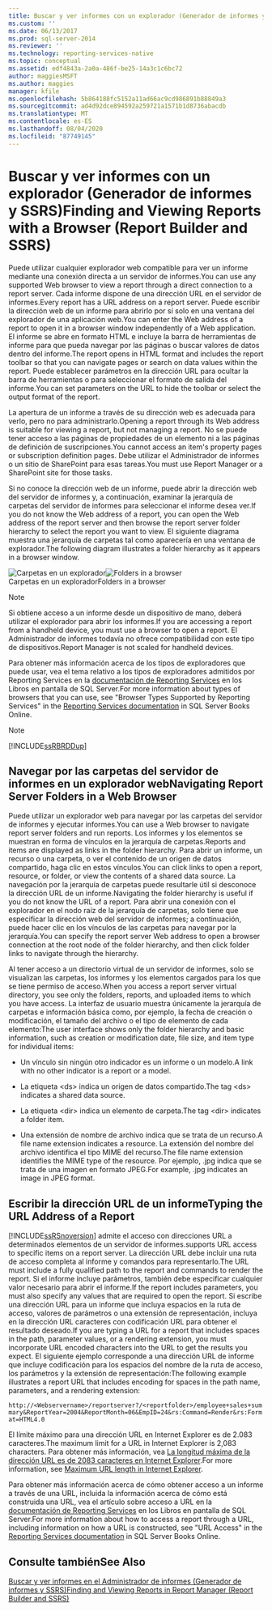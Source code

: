 ```yaml
---
title: Buscar y ver informes con un explorador (Generador de informes y SSRS) | Microsoft Docs
ms.custom: ''
ms.date: 06/13/2017
ms.prod: sql-server-2014
ms.reviewer: ''
ms.technology: reporting-services-native
ms.topic: conceptual
ms.assetid: edf4843a-2a0a-486f-be25-14a3c1c6bc72
author: maggiesMSFT
ms.author: maggies
manager: kfile
ms.openlocfilehash: 5b864188fc5152a11ad66ac9cd986891b88849a3
ms.sourcegitcommit: ad4d92dce894592a259721a1571b1d8736abacdb
ms.translationtype: MT
ms.contentlocale: es-ES
ms.lasthandoff: 08/04/2020
ms.locfileid: "87749145"
---
```

# <a name="finding-and-viewing-reports-with-a-browser-report-builder-and-ssrs"></a><span data-ttu-id="9106a-102">Buscar y ver informes con un explorador (Generador de informes y SSRS)</span><span class="sxs-lookup"><span data-stu-id="9106a-102">Finding and Viewing Reports with a Browser (Report Builder and SSRS)</span></span>
  <span data-ttu-id="9106a-103">Puede utilizar cualquier explorador web compatible para ver un informe mediante una conexión directa a un servidor de informes.</span><span class="sxs-lookup"><span data-stu-id="9106a-103">You can use any supported Web browser to view a report through a direct connection to a report server.</span></span> <span data-ttu-id="9106a-104">Cada informe dispone de una dirección URL en el servidor de informes.</span><span class="sxs-lookup"><span data-stu-id="9106a-104">Every report has a URL address on a report server.</span></span> <span data-ttu-id="9106a-105">Puede escribir la dirección web de un informe para abrirlo por sí solo en una ventana del explorador de una aplicación web.</span><span class="sxs-lookup"><span data-stu-id="9106a-105">You can enter the Web address of a report to open it in a browser window independently of a Web application.</span></span> <span data-ttu-id="9106a-106">El informe se abre en formato HTML e incluye la barra de herramientas de informe para que pueda navegar por las páginas o buscar valores de datos dentro del informe.</span><span class="sxs-lookup"><span data-stu-id="9106a-106">The report opens in HTML format and includes the report toolbar so that you can navigate pages or search on data values within the report.</span></span> <span data-ttu-id="9106a-107">Puede establecer parámetros en la dirección URL para ocultar la barra de herramientas o para seleccionar el formato de salida del informe.</span><span class="sxs-lookup"><span data-stu-id="9106a-107">You can set parameters on the URL to hide the toolbar or select the output format of the report.</span></span>  
  
 <span data-ttu-id="9106a-108">La apertura de un informe a través de su dirección web es adecuada para verlo, pero no para administrarlo.</span><span class="sxs-lookup"><span data-stu-id="9106a-108">Opening a report through its Web address is suitable for viewing a report, but not managing a report.</span></span> <span data-ttu-id="9106a-109">No se puede tener acceso a las páginas de propiedades de un elemento ni a las páginas de definición de suscripciones.</span><span class="sxs-lookup"><span data-stu-id="9106a-109">You cannot access an item's property pages or subscription definition pages.</span></span> <span data-ttu-id="9106a-110">Debe utilizar el Administrador de informes o un sitio de SharePoint para esas tareas.</span><span class="sxs-lookup"><span data-stu-id="9106a-110">You must use Report Manager or a SharePoint site for those tasks.</span></span>  
  
 <span data-ttu-id="9106a-111">Si no conoce la dirección web de un informe, puede abrir la dirección web del servidor de informes y, a continuación, examinar la jerarquía de carpetas del servidor de informes para seleccionar el informe desea ver.</span><span class="sxs-lookup"><span data-stu-id="9106a-111">If you do not know the Web address of a report, you can open the Web address of the report server and then browse the report server folder hierarchy to select the report you want to view.</span></span> <span data-ttu-id="9106a-112">El siguiente diagrama muestra una jerarquía de carpetas tal como aparecería en una ventana de explorador.</span><span class="sxs-lookup"><span data-stu-id="9106a-112">The following diagram illustrates a folder hierarchy as it appears in a browser window.</span></span>  
  
 <span data-ttu-id="9106a-113">![Carpetas en un explorador](../media/rs-browserfolder.GIF "Carpetas en un explorador")</span><span class="sxs-lookup"><span data-stu-id="9106a-113">![Folders in a browser](../media/rs-browserfolder.GIF "Folders in a browser")</span></span>  
<span data-ttu-id="9106a-114">Carpetas en un explorador</span><span class="sxs-lookup"><span data-stu-id="9106a-114">Folders in a browser</span></span>  
  
> [!NOTE]  
>  <span data-ttu-id="9106a-115">Si obtiene acceso a un informe desde un dispositivo de mano, deberá utilizar el explorador para abrir los informes.</span><span class="sxs-lookup"><span data-stu-id="9106a-115">If you are accessing a report from a handheld device, you must use a browser to open a report.</span></span> <span data-ttu-id="9106a-116">El Administrador de informes todavía no ofrece compatibilidad con este tipo de dispositivos.</span><span class="sxs-lookup"><span data-stu-id="9106a-116">Report Manager is not scaled for handheld devices.</span></span>  
  
 <span data-ttu-id="9106a-117">Para obtener más información acerca de los tipos de exploradores que puede usar, vea el tema relativo a los tipos de exploradores admitidos por Reporting Services en la [documentación de Reporting Services](https://go.microsoft.com/fwlink/?linkid=121312) en los Libros en pantalla de SQL Server.</span><span class="sxs-lookup"><span data-stu-id="9106a-117">For more information about types of browsers that you can use, see "Browser Types Supported by Reporting Services" in the [Reporting Services documentation](https://go.microsoft.com/fwlink/?linkid=121312) in SQL Server Books Online.</span></span>  
  
> [!NOTE]  
>  [!INCLUDE[ssRBRDDup](../../includes/ssrbrddup-md.md)]  
  
## <a name="navigating-report-server-folders-in-a-web-browser"></a><span data-ttu-id="9106a-118">Navegar por las carpetas del servidor de informes en un explorador web</span><span class="sxs-lookup"><span data-stu-id="9106a-118">Navigating Report Server Folders in a Web Browser</span></span>  
 <span data-ttu-id="9106a-119">Puede utilizar un explorador web para navegar por las carpetas del servidor de informes y ejecutar informes.</span><span class="sxs-lookup"><span data-stu-id="9106a-119">You can use a Web browser to navigate report server folders and run reports.</span></span> <span data-ttu-id="9106a-120">Los informes y los elementos se muestran en forma de vínculos en la jerarquía de carpetas.</span><span class="sxs-lookup"><span data-stu-id="9106a-120">Reports and items are displayed as links in the folder hierarchy.</span></span> <span data-ttu-id="9106a-121">Para abrir un informe, un recurso o una carpeta, o ver el contenido de un origen de datos compartido, haga clic en estos vínculos.</span><span class="sxs-lookup"><span data-stu-id="9106a-121">You can click links to open a report, resource, or folder, or view the contents of a shared data source.</span></span> <span data-ttu-id="9106a-122">La navegación por la jerarquía de carpetas puede resultarle útil si desconoce la dirección URL de un informe.</span><span class="sxs-lookup"><span data-stu-id="9106a-122">Navigating the folder hierarchy is useful if you do not know the URL of a report.</span></span> <span data-ttu-id="9106a-123">Para abrir una conexión con el explorador en el nodo raíz de la jerarquía de carpetas, solo tiene que especificar la dirección web del servidor de informes; a continuación, puede hacer clic en los vínculos de las carpetas para navegar por la jerarquía.</span><span class="sxs-lookup"><span data-stu-id="9106a-123">You can specify the report server Web address to open a browser connection at the root node of the folder hierarchy, and then click folder links to navigate through the hierarchy.</span></span>  
  
 <span data-ttu-id="9106a-124">Al tener acceso a un directorio virtual de un servidor de informes, solo se visualizan las carpetas, los informes y los elementos cargados para los que se tiene permiso de acceso.</span><span class="sxs-lookup"><span data-stu-id="9106a-124">When you access a report server virtual directory, you see only the folders, reports, and uploaded items to which you have access.</span></span> <span data-ttu-id="9106a-125">La interfaz de usuario muestra únicamente la jerarquía de carpetas e información básica como, por ejemplo, la fecha de creación o modificación, el tamaño del archivo o el tipo de elemento de cada elemento:</span><span class="sxs-lookup"><span data-stu-id="9106a-125">The user interface shows only the folder hierarchy and basic information, such as creation or modification date, file size, and item type for individual items:</span></span>  
  
-   <span data-ttu-id="9106a-126">Un vínculo sin ningún otro indicador es un informe o un modelo.</span><span class="sxs-lookup"><span data-stu-id="9106a-126">A link with no other indicator is a report or a model.</span></span>  
  
-   <span data-ttu-id="9106a-127">La etiqueta \<ds> indica un origen de datos compartido.</span><span class="sxs-lookup"><span data-stu-id="9106a-127">The tag \<ds> indicates a shared data source.</span></span>  
  
-   <span data-ttu-id="9106a-128">La etiqueta \<dir> indica un elemento de carpeta.</span><span class="sxs-lookup"><span data-stu-id="9106a-128">The tag \<dir> indicates a folder item.</span></span>  
  
-   <span data-ttu-id="9106a-129">Una extensión de nombre de archivo indica que se trata de un recurso.</span><span class="sxs-lookup"><span data-stu-id="9106a-129">A file name extension indicates a resource.</span></span> <span data-ttu-id="9106a-130">La extensión del nombre del archivo identifica el tipo MIME del recurso.</span><span class="sxs-lookup"><span data-stu-id="9106a-130">The file name extension identifies the MIME type of the resource.</span></span> <span data-ttu-id="9106a-131">Por ejemplo, .jpg indica que se trata de una imagen en formato JPEG.</span><span class="sxs-lookup"><span data-stu-id="9106a-131">For example, .jpg indicates an image in JPEG format.</span></span>  
  
## <a name="typing-the-url-address-of-a-report"></a><span data-ttu-id="9106a-132">Escribir la dirección URL de un informe</span><span class="sxs-lookup"><span data-stu-id="9106a-132">Typing the URL Address of a Report</span></span>  
 [!INCLUDE[ssRSnoversion](../../includes/ssrsnoversion-md.md)] <span data-ttu-id="9106a-133">admite el acceso con direcciones URL a determinados elementos de un servidor de informes.</span><span class="sxs-lookup"><span data-stu-id="9106a-133">supports URL access to specific items on a report server.</span></span> <span data-ttu-id="9106a-134">La dirección URL debe incluir una ruta de acceso completa al informe y comandos para representarlo.</span><span class="sxs-lookup"><span data-stu-id="9106a-134">The URL must include a fully qualified path to the report and commands to render the report.</span></span> <span data-ttu-id="9106a-135">Si el informe incluye parámetros, también debe especificar cualquier valor necesario para abrir el informe.</span><span class="sxs-lookup"><span data-stu-id="9106a-135">If the report includes parameters, you must also specify any values that are required to open the report.</span></span> <span data-ttu-id="9106a-136">Si escribe una dirección URL para un informe que incluya espacios en la ruta de acceso, valores de parámetros o una extensión de representación, incluya en la dirección URL caracteres con codificación URL para obtener el resultado deseado.</span><span class="sxs-lookup"><span data-stu-id="9106a-136">If you are typing a URL for a report that includes spaces in the path, parameter values, or a rendering extension, you must incorporate URL encoded characters into the URL to get the results you expect.</span></span> <span data-ttu-id="9106a-137">El siguiente ejemplo corresponde a una dirección URL de informe que incluye codificación para los espacios del nombre de la ruta de acceso, los parámetros y la extensión de representación:</span><span class="sxs-lookup"><span data-stu-id="9106a-137">The following example illustrates a report URL that includes encoding for spaces in the path name, parameters, and a rendering extension:</span></span>  
  
 `http://<Webservername>/reportserver?/<reportfolder>/employee+sales+summary&ReportYear=2004&ReportMonth=06&EmpID=24&rs:Command=Render&rs:Format=HTML4.0`  
  
 <span data-ttu-id="9106a-138">El límite máximo para una dirección URL en Internet Explorer es de 2.083 caracteres.</span><span class="sxs-lookup"><span data-stu-id="9106a-138">The maximum limit for a URL in Internet Explorer is 2,083 characters.</span></span> <span data-ttu-id="9106a-139">Para obtener más información, vea [La longitud máxima de la dirección URL es de 2083 caracteres en Internet Explorer](https://support.microsoft.com/kb/208427).</span><span class="sxs-lookup"><span data-stu-id="9106a-139">For more information, see [Maximum URL length in Internet Explorer](https://support.microsoft.com/kb/208427).</span></span>  
  
 <span data-ttu-id="9106a-140">Para obtener más información acerca de cómo obtener acceso a un informe a través de una URL, incluida la información acerca de cómo está construida una URL, vea el artículo sobre acceso a URL en la [documentación de Reporting Services](https://go.microsoft.com/fwlink/?linkid=121312) en los Libros en pantalla de SQL Server.</span><span class="sxs-lookup"><span data-stu-id="9106a-140">For more information about how to access a report through a URL, including information on how a URL is constructed, see "URL Access" in the [Reporting Services documentation](https://go.microsoft.com/fwlink/?linkid=121312) in SQL Server Books Online.</span></span>  
  
## <a name="see-also"></a><span data-ttu-id="9106a-141">Consulte también</span><span class="sxs-lookup"><span data-stu-id="9106a-141">See Also</span></span>  
 [<span data-ttu-id="9106a-142">Buscar y ver informes en el Administrador de informes &#40;Generador de informes y SSRS&#41;</span><span class="sxs-lookup"><span data-stu-id="9106a-142">Finding and Viewing Reports in Report Manager &#40;Report Builder and SSRS&#41;</span></span>](finding-and-viewing-reports-in-the-web-portal-report-builder-and-ssrs.md)  
  
  

